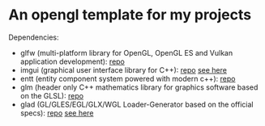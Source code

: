 # An opengl template for my projects

Dependencies:
- glfw (multi-platform library for OpenGL, OpenGL ES and Vulkan application development): [repo](https://github.com/glfw/glfw)
- imgui (graphical user interface library for C++): [repo](https://github.com/ocornut/imgui) [see here](vendor/imgui)
- entt (entity component system powered with modern c++): [repo](https://github.com/skypjack/entt)
- glm (header only C++ mathematics library for graphics software based on the GLSL): [repo](https://github.com/g-truc/glm)
- glad (GL/GLES/EGL/GLX/WGL Loader-Generator based on the official specs): [repo](https://github.com/Dav1dde/glad) [see here](vendor/glad)
